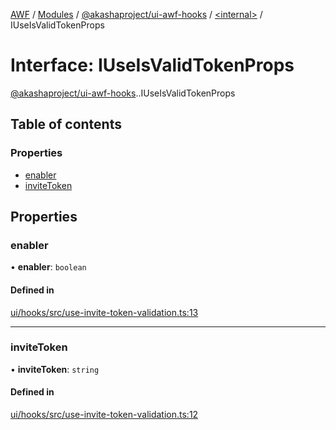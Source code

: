 [AWF](../README.md) / [Modules](../modules.md) / [@akashaproject/ui-awf-hooks](../modules/akashaproject_ui_awf_hooks.md) / [<internal\>](../modules/akashaproject_ui_awf_hooks._internal_.md) / IUseIsValidTokenProps

# Interface: IUseIsValidTokenProps

[@akashaproject/ui-awf-hooks](../modules/akashaproject_ui_awf_hooks.md).[<internal>](../modules/akashaproject_ui_awf_hooks._internal_.md).IUseIsValidTokenProps

## Table of contents

### Properties

- [enabler](akashaproject_ui_awf_hooks._internal_.IUseIsValidTokenProps.md#enabler)
- [inviteToken](akashaproject_ui_awf_hooks._internal_.IUseIsValidTokenProps.md#invitetoken)

## Properties

### enabler

• **enabler**: `boolean`

#### Defined in

[ui/hooks/src/use-invite-token-validation.ts:13](https://github.com/AKASHAorg/akasha-world-framework/blob/d81a7246/ui/hooks/src/use-invite-token-validation.ts#L13)

___

### inviteToken

• **inviteToken**: `string`

#### Defined in

[ui/hooks/src/use-invite-token-validation.ts:12](https://github.com/AKASHAorg/akasha-world-framework/blob/d81a7246/ui/hooks/src/use-invite-token-validation.ts#L12)
